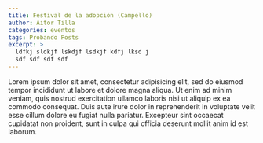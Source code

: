 ```yaml
---
title: Festival de la adopción (Campello)
author: Aitor Tilla
categories: eventos
tags: Probando Posts
excerpt: >
  ldfkj sldkjf lskdjf lsdkjf kdfj lksd j
  sdf sdf sdf sdf
---
```


Lorem ipsum dolor sit amet, consectetur adipisicing elit, sed do eiusmod tempor incididunt ut labore et dolore magna aliqua. Ut enim ad minim veniam, quis nostrud exercitation ullamco laboris nisi ut aliquip ex ea commodo consequat. Duis aute irure dolor in reprehenderit in voluptate velit esse cillum dolore eu fugiat nulla pariatur. Excepteur sint occaecat cupidatat non proident, sunt in culpa qui officia deserunt mollit anim id est laborum.
